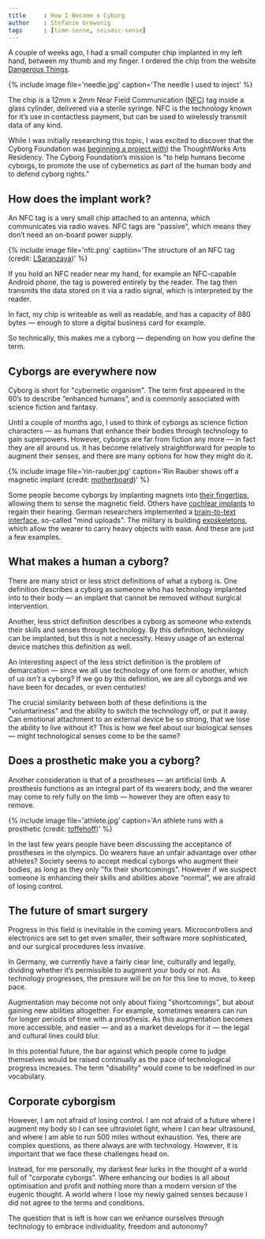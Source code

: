 ```yaml
---
title     : How I Became a Cyborg
author    : Stefanie Grewenig
tags      : [time-sense, seismic-sense]
---
```


A couple of weeks ago, I had a small computer chip implanted in my left hand, between my thumb and my finger. I ordered the chip from the website [Dangerous Things](https://dangerousthings.com/). 

{% include image file='needle.jpg'
   caption='The needle I used to inject' %}

The chip is a 12mm x 2mm Near Field Communication ([NFC](https://en.wikipedia.org/wiki/Near_field_communication)) tag inside a glass cylinder, delivered via a sterile syringe. NFC is the technology known for it’s use in contactless payment, but can be used to wirelessly transmit data of any kind.

<!--excerpt-ends-->

While I was initially researching this topic, I was excited to discover that the Cyborg Foundation was [beginning a project with](https://thoughtworksarts.io/blog/introducing-cyborg-foundation/)) the ThoughtWorks Arts Residency. The Cyborg Foundation’s mission is "to help humans become cyborgs, to promote the use of cybernetics as part of the human body and to defend cyborg rights."

## How does the implant work?

An NFC tag is a very small chip attached to an antenna, which communicates via radio waves. NFC tags are "passive", which means they don’t need an on-board power supply.

{% include image file='nfc.png'
   caption='The structure of an NFC tag (credit: [LSaranzaya](https://commons.wikimedia.org/wiki/File:NFC_Tag_Structure.PNG))' %}

If you hold an NFC reader near my hand, for example an NFC-capable Android phone, the tag is powered entirely by the reader. The tag then transmits the data stored on it via a radio signal, which is interpreted by the reader.

In fact, my chip is writeable as well as readable, and has a capacity of 880 bytes — enough to store a digital business card for example.

So technically, this makes me a cyborg — depending on how you define the term.

## Cyborgs are everywhere now

Cyborg is short for "cybernetic organism". The term first appeared in the 60’s to describe “enhanced humans”, and is commonly associated with science fiction and fantasy.

Until a couple of months ago, I used to think of cyborgs as science fiction characters — as humans that enhance their bodies through technology to gain superpowers. However, cyborgs are far from fiction any more — in fact they are all around us. It has become relatively straightforward for people to augment their senses, and there are many options for how they might do it.

{% include image file='rin-rauber.jpg'
   caption='Rin Rauber shows off a magnetic implant (credit: [motherboard](https://motherboard.vice.com/de/read/wir-haben-das-cybarcamp-in-berlin-besucht))' %}

Some people become cyborgs by implanting magnets into [their fingertips](http://rin-raeuber.com/implants.html), allowing them to sense the magnetic field. Others have [cochlear implants](https://en.wikipedia.org/wiki/Cochlear_implant) to regain their hearing. German researchers implemented a [brain-to-text interface](http://www.kit.edu/kit/english/pi_2015_063_speech-recognition-from-brain-activity.php), so-called "mind uploads". The military is building [exoskeletons](https://en.wikipedia.org/wiki/Powered_exoskeleton), which allow the wearer to carry heavy objects with ease. And these are just a few examples.

## What makes a human a cyborg?

There are many strict or less strict definitions of what a cyborg is. One definition describes a cyborg as someone who has technology implanted into to their body — an implant that cannot be removed without surgical intervention.

Another, less strict definition describes a cyborg as someone who extends their skills and senses through technology. By this definition, technology can be implanted, but this is not a necessity. Heavy usage of an external device matches this definition as well.

An interesting aspect of the less strict definition is the problem of demarcation — since we all use technology of one form or another, which of us *isn’t* a cyborg? If we go by this definition, we are all cyborgs and we have been for decades, or even centuries!

The crucial similarity between both of these definitions is the "voluntariness" and the ability to switch the technology off, or put it away. Can emotional attachment to an external device be so strong, that we lose the ability to live without it? This is how we feel about our biological senses — might technological senses come to be the same?

## Does a prosthetic make you a cyborg?

Another consideration is that of  a prostheses — an artificial limb. A prosthesis functions as an integral part of its wearers body, and the wearer may come to rely fully on the limb — however they are often easy to remove.

{% include image file='athlete.jpg'
   caption='An athlete runs with a prosthetic (credit: [toffehoff](https://www.flickr.com/photos/toffehoff/238444227))' %}

In the last few years people have been discussing the acceptance of prostheses in the olympics. Do wearers have an unfair advantage over other athletes? Society seems to accept medical cyborgs who augment their bodies, as long as they only "fix their shortcomings". However if we suspect someone is enhancing their skills and abilities above “normal”, we are afraid of losing control.

## The future of smart surgery

Progress in this field is inevitable in the coming years. Microcontrollers and electronics are set to get even smaller, their software more sophisticated, and our surgical procedures less invasive. 

In Germany, we currently have a fairly clear line, culturally and legally, dividing whether it’s permissible to augment your body or not. As technology progresses, the pressure will be on for this line to move, to keep pace.

Augmentation may become not only about fixing "shortcomings", but about gaining new abilities altogether. For example, sometimes wearers can run for longer periods of time with a prosthesis. As this augmentation becomes more accessible, and easier — and as a market develops for it — the legal and cultural lines could blur.

In this potential future, the bar against which people come to judge themselves would be raised continually as the pace of technological progress increases. The term "disability" would come to be redefined in our vocabulary.

## Corporate cyborgism

However, I am not afraid of losing control. I am not afraid of a future where I augment my body so I can see ultraviolet light, where I can hear ultrasound, and where I am able to run 500 miles without exhaustion. Yes, there are complex questions, as there always are with technology. However, it is important that we face these challenges head on.

Instead, for me personally, my darkest fear lurks in the thought of a world full of "corporate cyborgs". Where enhancing our bodies is all about optimisation and profit and nothing more than a modern version of the eugenic thought. A world where I lose my newly gained senses because I did not agree to the terms and conditions.

The question that is left is how can we enhance ourselves through technology to embrace individuality, freedom and autonomy?